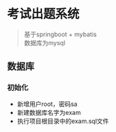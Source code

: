 # 考试出题系统

> 基于springboot + mybatis<br>
> 数据库为mysql

## 数据库
### 初始化
* 新增用户root，密码sa
* 新建数据库名字为exam
* 执行项目根目录中的exam.sql文件